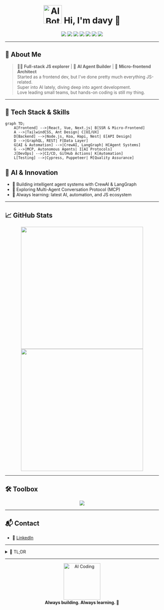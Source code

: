 <h1 align="center">
  <img src="https://raw.githubusercontent.com/Chendawei/chendawei/main/assets/ai-bot.gif" width="60" alt="AI Bot" />
  Hi, I'm davy 👋
</h1>

<p align="center">
  <img src="https://img.shields.io/badge/JavaScript-%23F7DF1E.svg?style=flat&logo=javascript&logoColor=black" />
  <img src="https://img.shields.io/badge/React-%2361DAFB.svg?style=flat&logo=react&logoColor=white" />
  <img src="https://img.shields.io/badge/Node.js-%23339933.svg?style=flat&logo=node.js&logoColor=white" />
  <img src="https://img.shields.io/badge/AI-Agent-%23FF4081.svg?style=flat&logo=python&logoColor=white" />
  <img src="https://img.shields.io/badge/Next.js-%23000000.svg?style=flat&logo=next.js&logoColor=white" />
  <img src="https://img.shields.io/badge/GraphQL-%23E10098.svg?style=flat&logo=graphql&logoColor=white" />
  <img src="https://img.shields.io/badge/TypeScript-%233178C6.svg?style=flat&logo=typescript&logoColor=white" />
</p>

---

## 🚀 About Me

> 🧑‍💻 **Full-stack JS explorer** | 🦾 **AI Agent Builder** | 🎨 **Micro-frontend Architect**  
> Started as a frontend dev, but I've done pretty much everything JS-related.  
> Super into AI lately, diving deep into agent development.  
> Love leading small teams, but hands-on coding is still my thing.

---

## 🧠 Tech Stack & Skills

```mermaid
graph TD;
    A[Frontend] -->|React, Vue, Next.js| B[SSR & Micro-Frontend]
    A -->|TailwindCSS, Ant Design| C[UI/UX]
    D[Backend] -->|Node.js, Koa, Hapi, Nest| E[API Design]
    D -->|GraphQL, REST| F[Data Layer]
    G[AI & Automation] -->|CrewAI, LangGraph| H[Agent Systems]
    G -->|MCP, Autonomous Agents| I[AI Protocols]
    J[DevOps] -->|CI/CD, GitHub Actions| K[Automation]
    L[Testing] -->|Cypress, Puppeteer| M[Quality Assurance]
```

## 🤖 AI & Innovation

- 🧬 Building intelligent agent systems with CrewAI & LangGraph
- 🔗 Exploring Multi-Agent Conversation Protocol (MCP)
- 🧠 Always learning: latest AI, automation, and JS ecosystem

---

## 📈 GitHub Stats

<p align="center">
  <img src="https://github-readme-stats.vercel.app/api?username=chendawei&show_icons=true&theme=radical" width="400" />
  <img src="https://github-readme-streak-stats.herokuapp.com/?user=chendawei&theme=radical" width="400" />
</p>

---

## 🛠️ Toolbox

<p align="center">
  <img src="https://skillicons.dev/icons?i=js,ts,react,vue,next,nodejs,graphql,tailwind,antdesign,python,git,github,linux,figma" />
</p>

---

## 📬 Contact

- 💼 [LinkedIn]([dw](https://www.linkedin.com/in/%E5%A4%A7%E4%BC%9F-%E9%99%88-9789509b/))

---

<details>
  <summary>📝 TL;DR</summary>
  <ul>
    <li>9+ years in web dev, React/Next.js/Vue micro-frontends</li>
    <li>Node.js backend: Hapi, Koa, Nest, Fastify</li>
    <li>GraphQL, REST, API design & testing</li>
    <li>CI/CD, analytics, automation</li>
    <li>AI agent systems, CrewAI, LangGraph, MCP</li>
    <li>Agile, client communication, team leadership</li>
  </ul>
</details>

---

<p align="center">
  <img src="https://raw.githubusercontent.com/Chendawei/chendawei/main/assets/ai-coding.gif" width="120" alt="AI Coding" />
  <br>
  <b>Always building. Always learning. 🚀</b>
</p>
